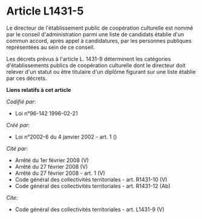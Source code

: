 # Article L1431-5

Le directeur de l'établissement public de coopération culturelle est nommé par le conseil d'administration parmi une liste de
candidats établie d'un commun accord, après appel à candidatures, par les personnes publiques représentées au sein de ce
conseil.

Les décrets prévus à l'article L. 1431-9 déterminent les catégories d'établissements publics de coopération culturelle dont
le directeur doit relever d'un statut ou être titulaire d'un diplôme figurant sur une liste établie par ces décrets.

**Liens relatifs à cet article**

_Codifié par_:

  - Loi n°96-142 1996-02-21

_Créé par_:

  - Loi n°2002-6 du 4 janvier 2002 - art. 1 ()

_Cité par_:

  - Arrêté du 1er février 2008 (V)
  - Arrêté du 27 février 2008 (V)
  - Arrêté du 27 février 2008 - art. 1 (V)
  - Code général des collectivités territoriales - art. R1431-10 (V)
  - Code général des collectivités territoriales - art. R1431-12 (Ab)

_Cite_:

  - Code général des collectivités territoriales - art. L1431-9 (V)
